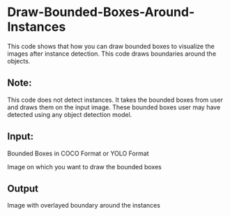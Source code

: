 # Draw-Bounded-Boxes-Around-Instances
This code shows that how you can draw bounded boxes to visualize the images after instance detection. This code draws boundaries around the objects. 
<h2>Note:</h2>
<p>This code does not detect instances. It takes the bounded boxes from user and draws them on the input image. These bounded boxes user may have detected using any object detection model.</p>
<h2>Input:</h2>
<p>Bounded Boxes in COCO Format or YOLO Format</p>
<p>Image on which you want to draw the bounded boxes</p>

<h2>Output</h2>
<p>Image with overlayed boundary around the instances</p>
